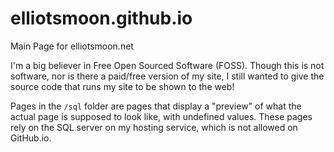 # elliotsmoon.github.io
Main Page for elliotsmoon.net

I'm a big believer in Free Open Sourced Software (FOSS). Though this is not software, nor is there a paid/free version of my site, I still wanted to give the source code that runs my site to be shown to the web!

Pages in the `/sql` folder are pages that display a "preview" of what the actual page is supposed to look like, with undefined values. These pages rely on the SQL server on my hosting service, which is not allowed on GitHub.io.